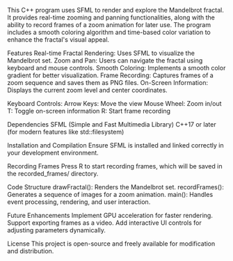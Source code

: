 This C++ program uses SFML to render and explore the Mandelbrot fractal. It provides real-time zooming and panning functionalities, along with the ability to record frames of a zoom animation for later use. The program includes a smooth coloring algorithm and time-based color variation to enhance the fractal's visual appeal.

Features
Real-time Fractal Rendering: Uses SFML to visualize the Mandelbrot set.
Zoom and Pan: Users can navigate the fractal using keyboard and mouse controls.
Smooth Coloring: Implements a smooth color gradient for better visualization.
Frame Recording: Captures frames of a zoom sequence and saves them as PNG files.
On-Screen Information: Displays the current zoom level and center coordinates.

Keyboard Controls:
Arrow Keys: Move the view
Mouse Wheel: Zoom in/out
T: Toggle on-screen information
R: Start frame recording

Dependencies
SFML (Simple and Fast Multimedia Library)
C++17 or later (for modern features like std::filesystem)

Installation and Compilation
Ensure SFML is installed and linked correctly in your development environment.

Recording Frames
Press R to start recording frames, which will be saved in the recorded_frames/ directory.

Code Structure
drawFractal(): Renders the Mandelbrot set.
recordFrames(): Generates a sequence of images for a zoom animation.
main(): Handles event processing, rendering, and user interaction.

Future Enhancements
Implement GPU acceleration for faster rendering.
Support exporting frames as a video.
Add interactive UI controls for adjusting parameters dynamically.

License
This project is open-source and freely available for modification and distribution.

